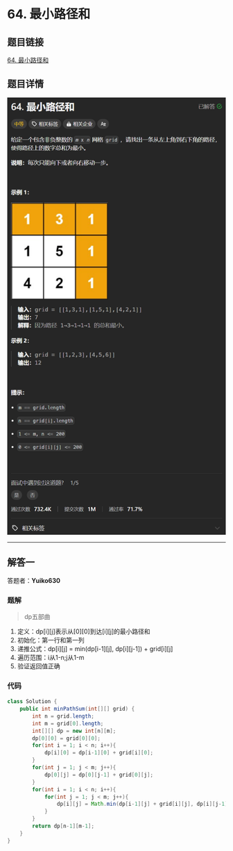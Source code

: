 # 64. 最小路径和
## 题目链接  
[64. 最小路径和](https://leetcode.cn/problems/minimum-path-sum/description/)
## 题目详情
![题目图片](Img/64.png)

***
## 解答一
答题者：**Yuiko630**

### 题解
>dp五部曲
1. 定义：dp[i][j]表示从[0][0]到达[i][j]的最小路径和
2. 初始化：第一行和第一列
3. 递推公式：dp[i][j] = min(dp[i-1][j], dp[i][j-1]) + grid[i][j]
4. 遍历范围：i从1-n;j从1-m
5. 验证返回值正确

### 代码
``` Java
class Solution {
    public int minPathSum(int[][] grid) {
        int n = grid.length;
        int m = grid[0].length;
        int[][] dp = new int[n][m];
        dp[0][0] = grid[0][0];
        for(int i = 1; i < n; i++){
            dp[i][0] = dp[i-1][0] + grid[i][0];
        }
        for(int j = 1; j < m; j++){
            dp[0][j] = dp[0][j-1] + grid[0][j];
        }
        for(int i = 1; i < n; i++){
            for(int j = 1; j < m; j++){
                dp[i][j] = Math.min(dp[i-1][j] + grid[i][j], dp[i][j-1] + grid[i][j]);
            }
        }
        return dp[n-1][m-1];
    }
}
```